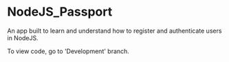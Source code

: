 # NodeJS_Passport
An app built to learn and understand how to register and authenticate users in NodeJS.

To view code, go to 'Development' branch.
